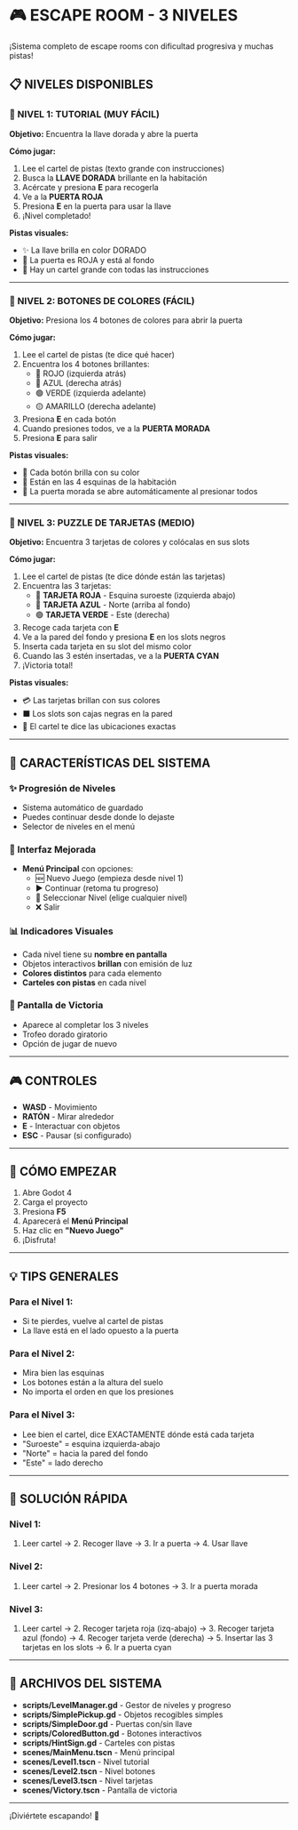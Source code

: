 # 🎮 ESCAPE ROOM - 3 NIVELES

¡Sistema completo de escape rooms con dificultad progresiva y muchas pistas!

## 📋 NIVELES DISPONIBLES

### 🔑 NIVEL 1: TUTORIAL (MUY FÁCIL)
**Objetivo:** Encuentra la llave dorada y abre la puerta

**Cómo jugar:**
1. Lee el cartel de pistas (texto grande con instrucciones)
2. Busca la **LLAVE DORADA** brillante en la habitación
3. Acércate y presiona **E** para recogerla
4. Ve a la **PUERTA ROJA**
5. Presiona **E** en la puerta para usar la llave
6. ¡Nivel completado!

**Pistas visuales:**
- ✨ La llave brilla en color DORADO
- 🚪 La puerta es ROJA y está al fondo
- 📝 Hay un cartel grande con todas las instrucciones

---

### 🎨 NIVEL 2: BOTONES DE COLORES (FÁCIL)
**Objetivo:** Presiona los 4 botones de colores para abrir la puerta

**Cómo jugar:**
1. Lee el cartel de pistas (te dice qué hacer)
2. Encuentra los 4 botones brillantes:
   - 🔴 ROJO (izquierda atrás)
   - 🔵 AZUL (derecha atrás)
   - 🟢 VERDE (izquierda adelante)
   - 🟡 AMARILLO (derecha adelante)
3. Presiona **E** en cada botón
4. Cuando presiones todos, ve a la **PUERTA MORADA**
5. Presiona **E** para salir

**Pistas visuales:**
- 🌈 Cada botón brilla con su color
- 📍 Están en las 4 esquinas de la habitación
- 🚪 La puerta morada se abre automáticamente al presionar todos

---

### 🧩 NIVEL 3: PUZZLE DE TARJETAS (MEDIO)
**Objetivo:** Encuentra 3 tarjetas de colores y colócalas en sus slots

**Cómo jugar:**
1. Lee el cartel de pistas (te dice dónde están las tarjetas)
2. Encuentra las 3 tarjetas:
   - 🔴 **TARJETA ROJA** - Esquina suroeste (izquierda abajo)
   - 🔵 **TARJETA AZUL** - Norte (arriba al fondo)
   - 🟢 **TARJETA VERDE** - Este (derecha)
3. Recoge cada tarjeta con **E**
4. Ve a la pared del fondo y presiona **E** en los slots negros
5. Inserta cada tarjeta en su slot del mismo color
6. Cuando las 3 estén insertadas, ve a la **PUERTA CYAN**
7. ¡Victoria total!

**Pistas visuales:**
- 💳 Las tarjetas brillan con sus colores
- ⬛ Los slots son cajas negras en la pared
- 📍 El cartel te dice las ubicaciones exactas

---

## 🎯 CARACTERÍSTICAS DEL SISTEMA

### ✨ Progresión de Niveles
- Sistema automático de guardado
- Puedes continuar desde donde lo dejaste
- Selector de niveles en el menú

### 🎨 Interfaz Mejorada
- **Menú Principal** con opciones:
  - 🆕 Nuevo Juego (empieza desde nivel 1)
  - ▶️ Continuar (retoma tu progreso)
  - 🎯 Seleccionar Nivel (elige cualquier nivel)
  - ❌ Salir

### 📊 Indicadores Visuales
- Cada nivel tiene su **nombre en pantalla**
- Objetos interactivos **brillan** con emisión de luz
- **Colores distintos** para cada elemento
- **Carteles con pistas** en cada nivel

### 🎉 Pantalla de Victoria
- Aparece al completar los 3 niveles
- Trofeo dorado giratorio
- Opción de jugar de nuevo

---

## 🎮 CONTROLES

- **WASD** - Movimiento
- **RATÓN** - Mirar alrededor
- **E** - Interactuar con objetos
- **ESC** - Pausar (si configurado)

---

## 🚀 CÓMO EMPEZAR

1. Abre Godot 4
2. Carga el proyecto
3. Presiona **F5**
4. Aparecerá el **Menú Principal**
5. Haz clic en **"Nuevo Juego"**
6. ¡Disfruta!

---

## 💡 TIPS GENERALES

### Para el Nivel 1:
- Si te pierdes, vuelve al cartel de pistas
- La llave está en el lado opuesto a la puerta

### Para el Nivel 2:
- Mira bien las esquinas
- Los botones están a la altura del suelo
- No importa el orden en que los presiones

### Para el Nivel 3:
- Lee bien el cartel, dice EXACTAMENTE dónde está cada tarjeta
- "Suroeste" = esquina izquierda-abajo
- "Norte" = hacia la pared del fondo
- "Este" = lado derecho

---

## 🔧 SOLUCIÓN RÁPIDA

### Nivel 1:
1. Leer cartel → 2. Recoger llave → 3. Ir a puerta → 4. Usar llave

### Nivel 2:
1. Leer cartel → 2. Presionar los 4 botones → 3. Ir a puerta morada

### Nivel 3:
1. Leer cartel → 2. Recoger tarjeta roja (izq-abajo) → 3. Recoger tarjeta azul (fondo) → 4. Recoger tarjeta verde (derecha) → 5. Insertar las 3 tarjetas en los slots → 6. Ir a puerta cyan

---

## 📁 ARCHIVOS DEL SISTEMA

- **scripts/LevelManager.gd** - Gestor de niveles y progreso
- **scripts/SimplePickup.gd** - Objetos recogibles simples
- **scripts/SimpleDoor.gd** - Puertas con/sin llave
- **scripts/ColoredButton.gd** - Botones interactivos
- **scripts/HintSign.gd** - Carteles con pistas
- **scenes/MainMenu.tscn** - Menú principal
- **scenes/Level1.tscn** - Nivel tutorial
- **scenes/Level2.tscn** - Nivel botones
- **scenes/Level3.tscn** - Nivel tarjetas
- **scenes/Victory.tscn** - Pantalla de victoria

---

¡Diviértete escapando! 🎉
